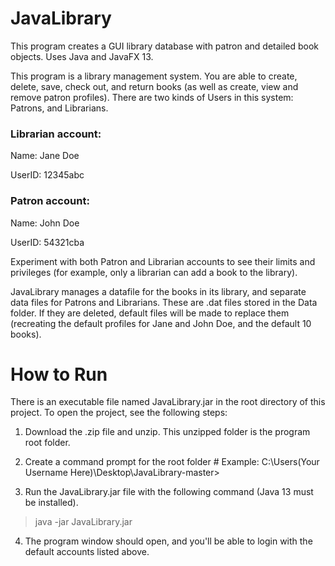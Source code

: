 # JavaLibrary
This program creates a GUI library database with patron and detailed book objects. Uses Java and JavaFX 13.

This program is a library management system. You are able to create, delete, save,
check out, and return books (as well as create, view and remove patron profiles). There 
are two kinds of Users in this system: Patrons, and Librarians.


### Librarian account:

Name: Jane Doe

UserID: 12345abc

### Patron account:

Name: John Doe

UserID: 54321cba

Experiment with both Patron and Librarian accounts to see their limits and privileges
(for example, only a librarian can add a book to the library).

JavaLibrary manages a datafile for the books in its library, and separate data files
for Patrons and Librarians. These are .dat files stored in the Data folder. If they
are deleted, default files will be made to replace them (recreating the default profiles
for Jane and John Doe, and the default 10 books).


# How to Run
There is an executable file named JavaLibrary.jar in the root directory of this project. To open the project, see the following steps:

1. Download the .zip file and unzip. This unzipped folder is the program root folder.

2. Create a command prompt for the root folder # Example: C:\Users\(Your Username Here)\Desktop\JavaLibrary-master>

3. Run the JavaLibrary.jar file with the following command (Java 13 must be installed).
> java -jar JavaLibrary.jar

4. The program window should open, and you'll be able to login with the default accounts listed above.
